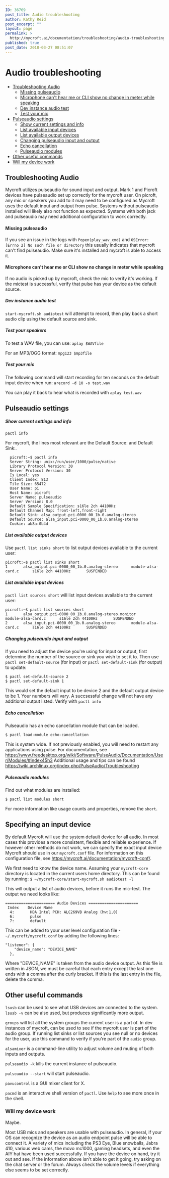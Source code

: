 ```yaml
---
ID: 36769
post_title: Audio troubleshooting
author: Kathy Reid
post_excerpt: ""
layout: page
permalink: >
  http://mycroft.ai/documentation/troubleshooting/audio-troubleshooting/
published: true
post_date: 2018-03-27 08:51:07
---
```

# Audio troubleshooting

  * [Troubleshooting Audio](#troubleshooting-audio)
    + [Missing pulseaudio](#missing-pulseaudio)
    + [Microphone can't hear me or CLI show no change in meter while speaking](#mic-cant-hear-me)
    + [Dev instance audio test](#dev-instance-audio-test)
    + [Test your mic](#test-your-mic)
  * [Pulseaudio settings](#pulseaudio-settings)
    + [Show current settings and info](#show-current-settings-and-info)
    + [List available input devices](#list-available-input-devices)
    + [List available output devices](#list-available-output-devices)
    + [Changing pulseaudio input and output](#changing-pulseaudio-input-and-output)
    + [Echo cancellation](#echo-cancellation)
    + [Pulseaudio modules](#pulseaudio-modules)
  * [Other useful commands](#other-useful-commands)
  * [Will my device work](#will-my-device-work)

## Troubleshooting Audio

Mycroft utilizes pulseaudio for sound input and output. Mark 1 and Picroft devices have pulseaudio set up correctly for the mycroft user. On picroft, any mic or speakers you add to it may need to be configured as Mycroft uses the default input and output from pulse. Systems without pulseaudio installed will likely also not function as expected.  Systems with both jack and pulseaudio may need additional configuration to work correctly.

#### Missing pulseaudio

If you see an issue in the logs with `Popen(play_wav_cmd)` and `OSError: [Errno 2] No such file or directory` this usually indicates that mycroft can't find pulseaudio. Make sure it's installed and mycroft is able to access it.

#### Microphone can't hear me or CLI show no change in meter while speaking

If no audio is picked up by mycroft, check the mic to verify it's working.  If the mictest is successful, verify that pulse has your device as the default source.

##### Dev instance audio test

`start-mycroft.sh audiotest` will attempt to record, then play back a short audio clip using the default source and sink.

##### Test your speakers

To test a WAV file, you can use:
`aplay $WAVfile`

For an MP3/OGG format:
`mpg123 $mp3file`

##### Test your mic

The following command will start recording for ten seconds on the default input device when run:
`arecord -d 10 -o test.wav`

You can play it back to hear what is recorded with
`aplay test.wav`

## Pulseaudio settings


##### Show current settings and info

`pactl info`

For mycroft, the lines most relevant are the Default Source: and Default Sink:.

```
  picroft:~$ pactl info
  Server String: unix:/run/user/1000/pulse/native
  Library Protocol Version: 30
  Server Protocol Version: 30
  Is Local: yes
  Client Index: 813
  Tile Size: 65472
  User Name: pi
  Host Name: picroft
  Server Name: pulseaudio
  Server Version: 8.0
  Default Sample Specification: s16le 2ch 44100Hz
  Default Channel Map: front-left,front-right
  Default Sink: alsa_output.pci-0000_00_1b.0.analog-stereo
  Default Source: alsa_input.pci-0000_00_1b.0.analog-stereo
  Cookie: ab8a:0b4d
```

##### List available output devices

Use `pactl list sinks short` to list output devices available to the current user:

```
picroft:~$ pactl list sinks short
1       alsa_output.pci-0000_00_1b.0.analog-stereo      module-alsa-card.c      s16le 2ch 44100Hz       SUSPENDED
```



##### List available input devices

`pactl list sources short` will list input devices available to the current user:

```
picroft:~$ pactl list sources short
1       alsa_output.pci-0000_00_1b.0.analog-stereo.monitor      module-alsa-card.c      s16le 2ch 44100Hz       SUSPENDED
2       alsa_input.pci-0000_00_1b.0.analog-stereo       module-alsa-card.c      s16le 2ch 44100Hz       SUSPENDED
```

##### Changing pulseaudio input and output

If you need to adjust the device you're using for input or output, first determine the number of the source or sink you wish to set it to.  Then use `pactl set-default-source` (for input) or `pactl set-default-sink` (for output) to update:
```
$ pactl set-default-source 2
$ pactl set-default-sink 1
```

This would set the default input to be device 2 and the default output device to be 1.  Your numbers will vary.  A succsessful change will not have any additional output listed.  Verify with `pactl info`

##### Echo cancellation

Pulseaudio has an echo cancellation module that can be loaded.  
```
$ pactl load-module echo-cancellation
```
This is system wide. If not previously enabled, you will need to restart any applications using pulse.
For documentation, see https://www.freedesktop.org/wiki/Software/PulseAudio/Documentation/User/Modules/#index45h3
Additional usage and tips can be found https://wiki.archlinux.org/index.php/PulseAudio/Troubleshooting

##### Pulseaudio modules

Find out what modules are installed:
```
$ pactl list modules short
```
For more information like usage counts and properties, remove the ```short```.  

## Specifying an input device
By default Mycroft will use the system default device for all audio. In most cases this provides a more consistent, flexible and reliable experience. If however other methods do not work, we can specify the exact input device Mycroft should use in our `mycroft.conf` file. For information on this configuration file, see https://mycroft.ai/documentation/mycroft-conf/.

We first need to know the device name. Assuming your `mycroft-core` directory is located in the current users home directory. This can be found by running:
`$ ~/mycroft-core/start-mycroft.sh audiotest -l`

This will output a list of audio devices, before it runs the mic-test. The output we need looks like:
```
====================== Audio Devices ======================
 Index    Device Name
  4:       HDA Intel PCH: ALC269VB Analog (hw:1,0)
  6:       pulse
  7:       default
```

This can be added to your user level configuration file - `~/.mycroft/mycroft.conf` by adding the following lines:
```
"listener": {
    "device_name": "DEVICE_NAME"
  },
```
Where "DEVICE_NAME" is taken from the audio device output. As this file is written in JSON, we must be careful that each entry except the last one ends with a comma after the curly bracket. If this is the last entry in the file, delete the comma.

## Other useful commands

`lsusb` can be used to see what USB devices are connected to the system.  `lsusb -v` can be also used, but produces significantly more output.

`groups` will list all the system groups the current user is a part of.  In dev instances of mycroft, can be used to see if the mycroft user is part of the audio group.  If running list sinks or list sources you see null or no devices for the user, use this command to verify if you're part of the `audio` group.

`alsamixer` is a command-line utility to adjust volume and muting of both inputs and outputs.

`pulseaudio -k` kills the current instance of pulseaudio.

`pulseaudio --start` will start pulseaudio.

`pavucontrol` is a GUI mixer client for X.  

`pacmd` is an interactive shell version of `pactl`. Use `help` to see more once in the shell.

### Will my device work

Maybe.

Most USB mics and speakers are usable with pulseaudio. In general, if your OS can recognize the device as an audio endpoint pulse will be able to connect it.  A variety of mics including the PS3 Eye, Blue snowballs, Jabra 410, various web cams, the movo mc1000, gaming headsets, and even the AIY hat have been used successfully. If you have the device on hand, try it out and see. If the information above isn't able to get it going, try asking on the chat server or the forum.  Always check the volume levels if everything else seems to be set correctly.
